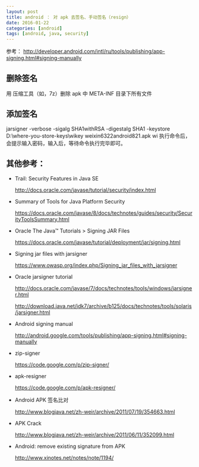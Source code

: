 ```yaml
---
layout: post
title: android ： 对 apk 去签名、手动签名（resign）
date: 2016-01-22
categories: [android]
tags: [android, java, security]
---
```


参考： <http://developer.android.com/intl/ru/tools/publishing/app-signing.html#signing-manually>

删除签名
-------------
用 压缩工具（如，7z）删除 apk 中 META-INF 目录下所有文件

添加签名
-------------
jarsigner -verbose -sigalg SHA1withRSA -digestalg SHA1 -keystore D:\where-you-store-keys\wikey weixin6322android821.apk wi
执行命令后，会提示输入密码，输入后，等待命令执行完毕即可。

其他参考：
-------------
* Trail: Security Features in Java SE

  <http://docs.oracle.com/javase/tutorial/security/index.html>

* Summary of Tools for Java Platform Security

  <https://docs.oracle.com/javase/8/docs/technotes/guides/security/SecurityToolsSummary.html>

* Oracle The Java™ Tutorials  > Signing JAR Files

  <https://docs.oracle.com/javase/tutorial/deployment/jar/signing.html>

* Signing jar files with jarsigner

  <https://www.owasp.org/index.php/Signing_jar_files_with_jarsigner>

* Oracle jarsigner tutorial

  <http://docs.oracle.com/javase/7/docs/technotes/tools/windows/jarsigner.html>
  
  <http://download.java.net/jdk7/archive/b125/docs/technotes/tools/solaris/jarsigner.html>

* Android signing manual

  <http://android.google.com/tools/publishing/app-signing.html#signing-manually>

* zip-signer

  <https://code.google.com/p/zip-signer/>

* apk-resigner

  <https://code.google.com/p/apk-resigner/>

* Android APK 签名比对

  <http://www.blogjava.net/zh-weir/archive/2011/07/19/354663.html>

* APK Crack

  <http://www.blogjava.net/zh-weir/archive/2011/06/11/352099.html>

* Android: remove existing signature from APK

  <http://www.xinotes.net/notes/note/1194/>







